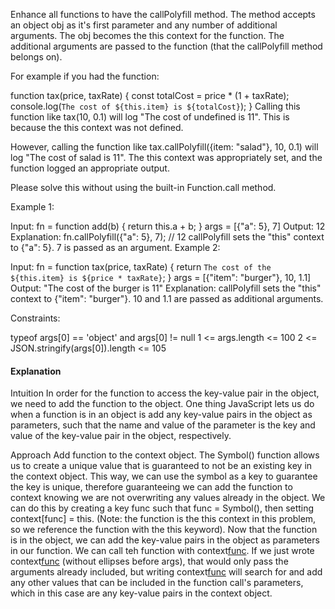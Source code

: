 Enhance all functions to have the callPolyfill method. The method accepts an object obj as it's first parameter and any number of additional arguments. The obj becomes the this context for the function. The additional arguments are passed to the function (that the callPolyfill method belongs on).

For example if you had the function:

function tax(price, taxRate) {
  const totalCost = price * (1 + taxRate);
  console.log(`The cost of ${this.item} is ${totalCost}`);
}
Calling this function like tax(10, 0.1) will log "The cost of undefined is 11". This is because the this context was not defined.

However, calling the function like tax.callPolyfill({item: "salad"}, 10, 0.1) will log "The cost of salad is 11". The this context was appropriately set, and the function logged an appropriate output.

Please solve this without using the built-in Function.call method.

 

Example 1:

Input:
fn = function add(b) {
  return this.a + b;
}
args = [{"a": 5}, 7]
Output: 12
Explanation:
fn.callPolyfill({"a": 5}, 7); // 12
callPolyfill sets the "this" context to {"a": 5}. 7 is passed as an argument.
Example 2:

Input: 
fn = function tax(price, taxRate) { 
 return `The cost of the ${this.item} is ${price * taxRate}`; 
}
args = [{"item": "burger"}, 10, 1.1]
Output: "The cost of the burger is 11"
Explanation: callPolyfill sets the "this" context to {"item": "burger"}. 10 and 1.1 are passed as additional arguments.
 

Constraints:

typeof args[0] == 'object' and args[0] != null
1 <= args.length <= 100
2 <= JSON.stringify(args[0]).length <= 105


#### Explanation
Intuition
In order for the function to access the key-value pair in the object, we need to add the function to the object. One thing JavaScript lets us do when a function is in an object is add any key-value pairs in the object as parameters, such that the name and value of the parameter is the key and value of the key-value pair in the object, respectively.

Approach
Add function to the context object. The Symbol() function allows us to create a unique value that is guaranteed to not be an existing key in the context object. This way, we can use the symbol as a key to guarantee the key is unique, therefore guaranteeing we can add the function to context knowing we are not overwriting any values already in the object. We can do this by creating a key func such that func = Symbol(), then setting context[func] = this. (Note: the function is the this context in this problem, so we reference the function with the this keyword).
Now that the function is in the object, we can add the key-value pairs in the object as parameters in our function. We can call teh function with context[func](...args). If we just wrote context[func](args) (without ellipses before args), that would only pass the arguments already included, but writing context[func](...args) will search for and add any other values that can be included in the function call's parameters, which in this case are any key-value pairs in the context object.